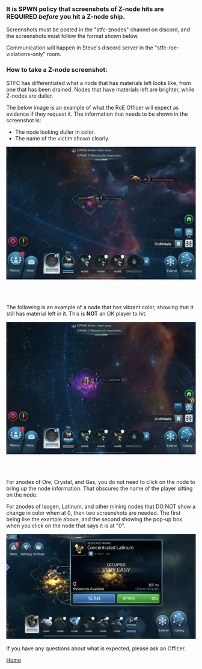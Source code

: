 ### It is SPWN policy that screenshots of Z-node hits are REQUIRED *before* you hit a Z-node ship.

Screenshots must be posted in the "stfc-znodes" channel on discord, and the screenshots must follow the format shown below.

Communication will happen in Steve's discord server in the "stfc-roe-violations-only" room.

### How to take a Z-node screenshot:

STFC has differentiated what a node that has materials left looks like, from one that has been drained. Nodes that have materials left are brighter, while Z-nodes are duller.

The below image is an example of what the RoE Officer will expect as evidence if they request it. The information that needs to be shown in the screenshot is:
  - The node looking duller in color.
  - The name of the victim shown clearly.

![An image of a gas node that is dull in color showing that it has been emptied.](https://github.com/KyreSPWN/SPWN/blob/main/Z-node.jpg)

<br><br>

The following is an example of a node that has vibrant color, showing that it still has material left in it. This is **NOT** an OK player to hit.

![An image of a gas node that is vibrant in color showing that it still has material left in it.](https://github.com/KyreSPWN/SPWN/blob/main/ActiveNode.jpg)

<br><br>

For znodes of Ore, Crystal, and Gas, you do not need to click on the node to bring up the node information. That obscures the name of the player sitting on the node.

For znodes of Isogen, Latinum, and other mining nodes that DO NOT show a change in color when at 0, then two screenshots are needed. The first being like the example above, and the second showing the pop-up box when you click on the node that says it is at "0".

![An image of an Isogen node where the player has clicked on the node to show that it is at 0.](https://github.com/KyreSPWN/SPWN/blob/main/Iso_Screenshot.jpg)

If you have any questions about what is expected, please ask an Officer.

[Home](https://github.com/KyreSPWN/SPWN)

